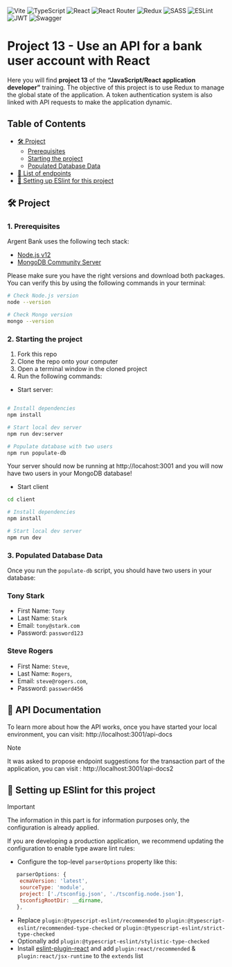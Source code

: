 ![Vite](https://img.shields.io/badge/vite-%23646CFF.svg?style=for-the-badge&logo=vite&logoColor=white)
![TypeScript](https://img.shields.io/badge/typescript-%23007ACC.svg?style=for-the-badge&logo=typescript&logoColor=white)
![React](https://img.shields.io/badge/react-%2320232a.svg?style=for-the-badge&logo=react&logoColor=%2361DAFB)
![React Router](https://img.shields.io/badge/React_Router-CA4245?style=for-the-badge&logo=react-router&logoColor=white)
![Redux](https://img.shields.io/badge/redux-%23593d88.svg?style=for-the-badge&logo=redux&logoColor=white)
![SASS](https://img.shields.io/badge/SASS-hotpink.svg?style=for-the-badge&logo=SASS&logoColor=white)
![ESLint](https://img.shields.io/badge/ESLint-4B3263?style=for-the-badge&logo=eslint&logoColor=white)
![JWT](https://img.shields.io/badge/JWT-black?style=for-the-badge&logo=JSON%20web%20tokens)
![Swagger](https://img.shields.io/badge/-Swagger-%23Clojure?style=for-the-badge&logo=swagger&logoColor=white)

# Project 13 - Use an API for a bank user account with React

Here you will find **project 13** of the **“JavaScript/React application developer”** training. 
The objective of this project is to use Redux to manage the global state of the application. 
A token authentication system is also linked with API requests to make the application dynamic.

## Table of Contents

- [🛠️ Project](#%EF%B8%8F-project)
  - [Prerequisites](#1-prerequisites)
  - [Starting the project](#2-starting-the-project)
  - [Populated Database Data](#3-populated-database-data)
- [🔗 List of endpoints](#-api-documentation)
- [🚧 Setting up ESlint for this project](#-setting-up-eslint-for-this-project)


## 🛠️ Project

### 1. Prerequisites

Argent Bank uses the following tech stack:

- [Node.js v12](https://nodejs.org/en/)
- [MongoDB Community Server](https://www.mongodb.com/try/download/community)

Please make sure you have the right versions and download both packages. You can verify this by using the following commands in your terminal:

```bash
# Check Node.js version
node --version

# Check Mongo version
mongo --version
```

### 2. Starting the project

1. Fork this repo
1. Clone the repo onto your computer
1. Open a terminal window in the cloned project
1. Run the following commands:

- Start server:
```bash

# Install dependencies
npm install

# Start local dev server
npm run dev:server

# Populate database with two users
npm run populate-db
```

Your server should now be running at http://locahost:3001 and you will now have two users in your MongoDB database!

- Start client
```bash
cd client

# Install dependencies
npm install

# Start local dev server
npm run dev

```

### 3. Populated Database Data

Once you run the `populate-db` script, you should have two users in your database:

### Tony Stark

- First Name: `Tony`
- Last Name: `Stark`
- Email: `tony@stark.com`
- Password: `password123`

### Steve Rogers

- First Name: `Steve`,
- Last Name: `Rogers`,
- Email: `steve@rogers.com`,
- Password: `password456`

## 🔗 API Documentation

To learn more about how the API works, once you have started your local environment, you can visit: http://localhost:3001/api-docs

> [!NOTE]  
> It was asked to propose endpoint suggestions for the transaction part of the application, you can visit : http://localhost:3001/api-docs2

## 🚧 Setting up ESlint for this project

> [!IMPORTANT]  
> The information in this part is for information purposes only, the configuration is already applied.

If you are developing a production application, we recommend updating the configuration to enable type aware lint rules:

- Configure the top-level `parserOptions` property like this:

```js
   parserOptions: {
    ecmaVersion: 'latest',
    sourceType: 'module',
    project: ['./tsconfig.json', './tsconfig.node.json'],
    tsconfigRootDir: __dirname,
   },
```

- Replace `plugin:@typescript-eslint/recommended` to `plugin:@typescript-eslint/recommended-type-checked` or `plugin:@typescript-eslint/strict-type-checked`
- Optionally add `plugin:@typescript-eslint/stylistic-type-checked`
- Install [eslint-plugin-react](https://github.com/jsx-eslint/eslint-plugin-react) and add `plugin:react/recommended` & `plugin:react/jsx-runtime` to the `extends` list